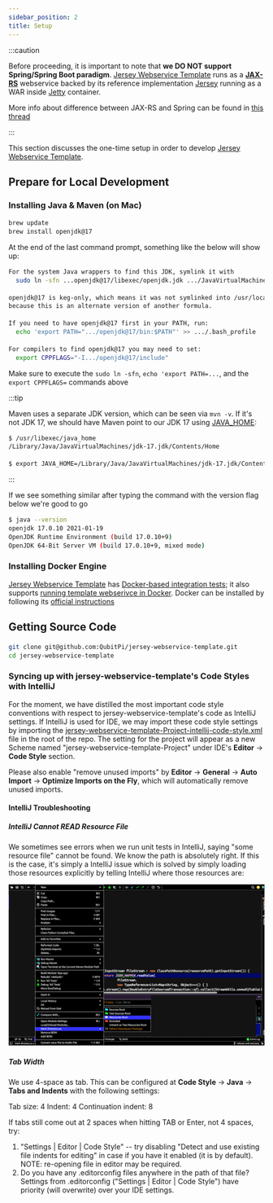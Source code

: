 ```yaml
---
sidebar_position: 2
title: Setup
---
```


:::caution

Before proceeding, it is important to note that **we DO NOT support Spring/Spring Boot paradigm**.
[Jersey Webservice Template] runs as a **[JAX-RS]** webservice backed by its reference implementation [Jersey] running
as a WAR inside [Jetty] container.

More info about difference between JAX-RS and Spring can be found in [this thread](https://stackoverflow.com/a/42955575)

:::

This section discusses the one-time setup in order to develop [Jersey Webservice Template].

Prepare for Local Development
-----------------------------

### Installing Java & Maven (on Mac)

```bash
brew update
brew install openjdk@17
```

At the end of the last command prompt, something like the below will show up:

```bash
For the system Java wrappers to find this JDK, symlink it with
  sudo ln -sfn ...openjdk@17/libexec/openjdk.jdk .../JavaVirtualMachines/openjdk-17.jdk

openjdk@17 is keg-only, which means it was not symlinked into /usr/local,
because this is an alternate version of another formula.

If you need to have openjdk@17 first in your PATH, run:
  echo 'export PATH=".../openjdk@17/bin:$PATH"' >> .../.bash_profile

For compilers to find openjdk@17 you may need to set:
  export CPPFLAGS="-I.../openjdk@17/include"
```

Make sure to execute the `sudo ln -sfn`, `echo 'export PATH=...`, and the `export CPPFLAGS=` commands above

:::tip

Maven uses a separate JDK version, which can be seen via `mvn -v`. If it's not JDK 17, we should have Maven point
to our JDK 17 using [JAVA_HOME](https://stackoverflow.com/a/2503679):

```bash
$ /usr/libexec/java_home
/Library/Java/JavaVirtualMachines/jdk-17.jdk/Contents/Home

$ export JAVA_HOME=/Library/Java/JavaVirtualMachines/jdk-17.jdk/Contents/Home
```

:::

If we see something similar after typing the command with the version flag below we're good to go

```bash
$ java --version
openjdk 17.0.10 2021-01-19
OpenJDK Runtime Environment (build 17.0.10+9)
OpenJDK 64-Bit Server VM (build 17.0.10+9, mixed mode)
```

### Installing Docker Engine

[Jersey Webservice Template] has [Docker-based integration tests][Docker-based integration tests];
it also supports [running template webserivce in Docker][jersey-webservice-template Dockerfile]. Docker can be
installed by following its [official instructions](https://docs.docker.com/desktop/install/mac-install/)

Getting Source Code
-------------------

```bash
git clone git@github.com:QubitPi/jersey-webservice-template.git
cd jersey-webservice-template
```

### Syncing up with jersey-webservice-template's Code Styles with IntelliJ

For the moment, we have distilled the most important code style conventions with respect to
jersey-webservice-template's code as IntelliJ settings. If IntelliJ is used for IDE, we may import these code style
settings by importing the [jersey-webservice-template-Project-intellij-code-style.xml][style config] file in the root
of the repo. The setting for the project will appear as a new Scheme named "jersey-webservice-template-Project" under
IDE's **Editor** -> **Code Style** section.

Please also enable "remove unused imports" by **Editor** -> **General** -> **Auto Import** -> **Optimize Imports on the
Fly**, which will automatically remove unused imports.

#### IntelliJ Troubleshooting

##### IntelliJ Cannot READ Resource File

We sometimes see errors when we run unit tests in IntelliJ, saying "some resource file" cannot be found. We know the
path is absolutely right. If this is the case, it's simply a IntelliJ issue which is solved by simply loading those
resources explicitly by telling IntelliJ where those resources are:

![Error loading intelliJ-find-resource.png](img/intelliJ-find-resource.png)

##### Tab Width

We use 4-space as tab. This can be configured at **Code Style** -> **Java** -> **Tabs and Indents** with the following
settings:

Tab size: 4
Indent: 4
Continuation indent: 8

If tabs still come out at 2 spaces when hitting TAB or Enter, not 4 spaces, try:

1. "Settings | Editor | Code Style" -- try disabling "Detect and use existing file indents for editing" in case if you
   have it enabled (it is by default). NOTE: re-opening file in editor may be required.
2. Do you have any .editorconfig files anywhere in the path of that file? Settings from .editorconfig
   ("Settings | Editor | Code Style") have priority (will overwrite) over your IDE settings.

[Caching]: https://github.com/QubitPi/jersey-webservice-template/tree/master/src/main/java/com/qubitpi/ws/jersey/template/cache
[Caching tests]: https://github.com/QubitPi/jersey-webservice-template/tree/master/src/test/groovy/org/qubitpi/ws/jersey/template/cache

[Docker-based integration tests]: https://github.com/QubitPi/jersey-webservice-template/blob/master/src/test/groovy/com/qubitpi/ws/jersey/template/DataServletITSpec.groovy

[JAX-RS]: https://jcp.org/en/jsr/detail?id=370
[Jersey]: https://eclipse-ee4j.github.io/jersey.github.io/documentation/latest/index.html
[Jersey Webservice Template]: https://qubitpi.github.io/jersey-webservice-template/
[jersey-webservice-template Dockerfile]: https://github.com/QubitPi/jersey-webservice-template/blob/master/Dockerfile
[Jetty]: https://en.wikipedia.org/wiki/Jetty_(web_server)

[style config]: https://github.com/QubitPi/jersey-webservice-template/blob/master/Jersey-Webservice-Template-Project-intellij-code-style.xml
